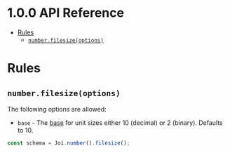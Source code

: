 <!-- version -->
# 1.0.0 API Reference
<!-- versionstop -->

<!-- toc -->

- [Rules](#rules)
  - [`number.filesize(options)`](#filesize)

<!-- tocstop -->

# Rules

## `number.filesize(options)`

The following options are allowed:
- `base` - The [base](https://en.wikipedia.org/wiki/Gigabyte#Definition) for unit sizes either 10 (decimal) or 2 (binary). Defaults to 10.

```js
const schema = Joi.number().filesize();
```
